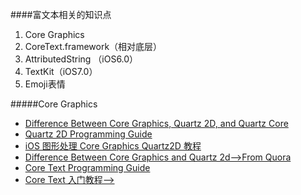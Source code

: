 ####富文本相关的知识点
1. Core Graphics
2. CoreText.framework（相对底层）
3. AttributedString （iOS6.0）
4. TextKit（iOS7.0）
5. Emoji表情

#####Core Graphics
* [Difference Between Core Graphics, Quartz 2D, and Quartz Core](http://stackoverflow.com/questions/1877987/whats-the-difference-between-quartz-core-core-graphics-and-quartz-2d)
* [Quartz 2D Programming Guide](https://developer.apple.com/library/mac/documentation/GraphicsImaging/Conceptual/drawingwithquartz2d/Introduction/Introduction.html)
* [iOS 图形处理 Core Graphics Quartz2D 教程](http://www.xuebuyuan.com/2116970.html)
* [Difference Between Core Graphics and Quartz 2d-->From Quora](https://www.quora.com/What-is-the-difference-between-Quartz2D-UIKit-Core-Animation-Core-Graphics-Open-GL-ES-Cocoa2D-etc)
* [Core Text Programming Guide](https://developer.apple.com/library/mac/documentation/StringsTextFonts/Conceptual/CoreText_Programming/Overview/Overview.html)
* [Core Text 入门教程-->](http://geeklu.com/2013/03/core-text/)
